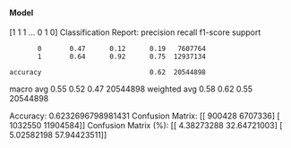 #### Model
[1 1 1 ... 0 1 0]
Classification Report:
              precision    recall  f1-score   support

           0       0.47      0.12      0.19   7607764
           1       0.64      0.92      0.75  12937134

    accuracy                           0.62  20544898
   macro avg       0.55      0.52      0.47  20544898
weighted avg       0.58      0.62      0.55  20544898

Accuracy: 0.6232696798981431
Confusion Matrix:
[[  900428  6707336]
 [ 1032550 11904584]]
Confusion Matrix (%):
[[ 4.38273288 32.64721003]
 [ 5.02582198 57.94423511]]
